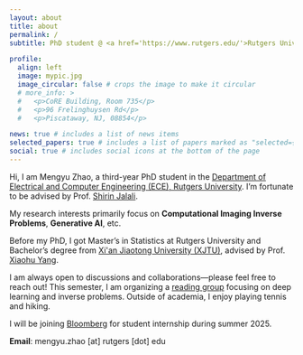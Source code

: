 ```yaml
---
layout: about
title: about
permalink: /
subtitle: PhD student @ <a href='https://www.rutgers.edu/'>Rutgers University</a>

profile:
  align: left
  image: mypic.jpg
  image_circular: false # crops the image to make it circular
  # more_info: >
  #   <p>CoRE Building, Room 735</p>
  #   <p>96 Frelinghuysen Rd</p>
  #   <p>Piscataway, NJ, 08854</p>

news: true # includes a list of news items
selected_papers: true # includes a list of papers marked as "selected={true}"
social: true # includes social icons at the bottom of the page
---
```



Hi, I am Mengyu Zhao, a third-year PhD student in the [Department of Electrical and Computer Engineering (ECE), Rutgers University](https://www.ece.rutgers.edu/). I’m fortunate to be advised by Prof. [Shirin Jalali](https://sites.google.com/site/shirinjalali/home).

My research interests primarily focus on **Computational Imaging Inverse Problems**, **Generative AI**, etc.  

Before my PhD, I got Master’s in Statistics at Rutgers University and Bachelor’s degree from [Xi'an Jiaotong University (XJTU)](http://en.xjtu.edu.cn/), advised by Prof. [Xiaohu Yang](https://gr.xjtu.edu.cn/web/xiaohuyang).

I am always open to discussions and collaborations—please feel free to reach out! This semester, I am organizing a [reading group](https://sites.google.com/view/readinggroupforinverseprob/about) focusing on deep learning and inverse problems. Outside of academia, I enjoy playing tennis and hiking. 

I will be joining [Bloomberg](https://www.bloomberg.com/company/what-we-do/engineering-cto/) for student internship during summer 2025.

**Email**: mengyu.zhao [at] rutgers [dot] edu

